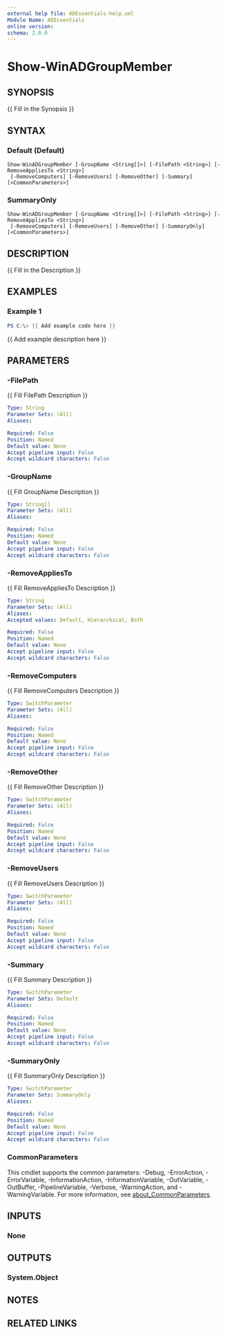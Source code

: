 ```yaml
---
external help file: ADEssentials-help.xml
Module Name: ADEssentials
online version:
schema: 2.0.0
---
```


# Show-WinADGroupMember

## SYNOPSIS
{{ Fill in the Synopsis }}

## SYNTAX

### Default (Default)
```
Show-WinADGroupMember [-GroupName <String[]>] [-FilePath <String>] [-RemoveAppliesTo <String>]
 [-RemoveComputers] [-RemoveUsers] [-RemoveOther] [-Summary] [<CommonParameters>]
```

### SummaryOnly
```
Show-WinADGroupMember [-GroupName <String[]>] [-FilePath <String>] [-RemoveAppliesTo <String>]
 [-RemoveComputers] [-RemoveUsers] [-RemoveOther] [-SummaryOnly] [<CommonParameters>]
```

## DESCRIPTION
{{ Fill in the Description }}

## EXAMPLES

### Example 1
```powershell
PS C:\> {{ Add example code here }}
```

{{ Add example description here }}

## PARAMETERS

### -FilePath
{{ Fill FilePath Description }}

```yaml
Type: String
Parameter Sets: (All)
Aliases:

Required: False
Position: Named
Default value: None
Accept pipeline input: False
Accept wildcard characters: False
```

### -GroupName
{{ Fill GroupName Description }}

```yaml
Type: String[]
Parameter Sets: (All)
Aliases:

Required: False
Position: Named
Default value: None
Accept pipeline input: False
Accept wildcard characters: False
```

### -RemoveAppliesTo
{{ Fill RemoveAppliesTo Description }}

```yaml
Type: String
Parameter Sets: (All)
Aliases:
Accepted values: Default, Hierarchical, Both

Required: False
Position: Named
Default value: None
Accept pipeline input: False
Accept wildcard characters: False
```

### -RemoveComputers
{{ Fill RemoveComputers Description }}

```yaml
Type: SwitchParameter
Parameter Sets: (All)
Aliases:

Required: False
Position: Named
Default value: None
Accept pipeline input: False
Accept wildcard characters: False
```

### -RemoveOther
{{ Fill RemoveOther Description }}

```yaml
Type: SwitchParameter
Parameter Sets: (All)
Aliases:

Required: False
Position: Named
Default value: None
Accept pipeline input: False
Accept wildcard characters: False
```

### -RemoveUsers
{{ Fill RemoveUsers Description }}

```yaml
Type: SwitchParameter
Parameter Sets: (All)
Aliases:

Required: False
Position: Named
Default value: None
Accept pipeline input: False
Accept wildcard characters: False
```

### -Summary
{{ Fill Summary Description }}

```yaml
Type: SwitchParameter
Parameter Sets: Default
Aliases:

Required: False
Position: Named
Default value: None
Accept pipeline input: False
Accept wildcard characters: False
```

### -SummaryOnly
{{ Fill SummaryOnly Description }}

```yaml
Type: SwitchParameter
Parameter Sets: SummaryOnly
Aliases:

Required: False
Position: Named
Default value: None
Accept pipeline input: False
Accept wildcard characters: False
```

### CommonParameters
This cmdlet supports the common parameters: -Debug, -ErrorAction, -ErrorVariable, -InformationAction, -InformationVariable, -OutVariable, -OutBuffer, -PipelineVariable, -Verbose, -WarningAction, and -WarningVariable. For more information, see [about_CommonParameters](http://go.microsoft.com/fwlink/?LinkID=113216).

## INPUTS

### None

## OUTPUTS

### System.Object
## NOTES

## RELATED LINKS
